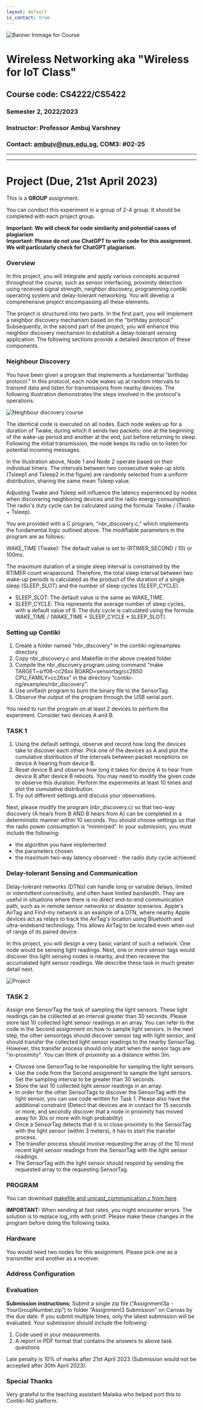 ```yaml
---
layout: default
is_contact: true
---
```


![Banner Immage for Course](cs4222_banner.png)  

# Wireless Networking aka "Wireless for IoT Class"
## Course code: CS4222/CS5422  
### Semester 2, 2022/2023
### Instructor: Professor Ambuj Varshney
### Contact: [ambujv@nus.edu.sg](mailto:ambujv@nus.edu.sg), COM3: #02-25     

----
****

# Project (Due, 21st April 2023)

This is a **GROUP** assignment.

You can conduct this experiment in a group of 2-4 group. It should be completed with each project group.

**Important: We will check for code similarity and potential cases of plagiarism**  
**Important: Please do not use ChatGPT to write code for this assignment. We will particularly check for ChatGPT plagiarism.**

### Overview

In this project, you will integrate and apply various concepts acquired throughout the course, such as sensor interfacing, proximity detection using received signal strength, neighbor discovery, programming contiki operating system and delay-tolerant networking. You will develop a comprehensive project encompassing all these elements.

The project is structured into two  parts. In the first part, you will implement a neighbor discovery mechanism based on the "birthday protocol." Subsequently, in the second part of the project, you will enhance this neighbor discovery mechanism to establish a delay-tolerant sensing application. The following sections provide a detailed description of these components.

### Neighbour Discovery

You have been given a program that implements a fundamental "birthday protocol." In this protocol, each node wakes up at random intervals to transmit data and listen for transmissions from nearby devices. The following illustration demonstrates the steps involved in the protocol's operations.

![Neighbour discovery course](nbrimg.png)  

The identical code is executed on all nodes. Each node wakes up for a duration of Twake, during which it sends two packets: one at the beginning of the wake-up period and another at the end, just before returning to sleep. Following the initial transmission, the node keeps its radio on to listen for potential incoming messages.

In the illustration above, Node 1 and Node 2 operate based on their individual timers. The intervals between two consecutive wake-up slots (Tsleep1 and Tsleep2 in the figure) are randomly selected from a uniform distribution, sharing the same mean Tsleep value.

Adjusting Twake and Tsleep will influence the latency experienced by nodes when discovering neighboring devices and the radio energy consumption. The radio's duty cycle can be calculated using the formula: Twake / (Twake + Tsleep).

You are provided with a C program, "nbr_discovery.c," which implements the fundamental logic outlined above. The modifiable parameters in the program are as follows:

WAKE_TIME (Twake): The default value is set to (RTIMER_SECOND / 10) or 100ms.

The maximum duration of a single sleep interval is constrained by the RTIMER count wraparound. Therefore, the total sleep interval between two wake-up periods is calculated as the product of the duration of a single sleep (SLEEP_SLOT) and the number of sleep cycles (SLEEP_CYCLE).

* SLEEP_SLOT: The default value is the same as WAKE_TIME.
* SLEEP_CYCLE: This represents the average number of sleep cycles, with a default value of 9.
The duty cycle is calculated using the formula: WAKE_TIME / (WAKE_TIME + SLEEP_CYCLE * SLEEP_SLOT).

### Setting up Contiki

1. Create a folder named "nbr_discovery" in the contiki-ng/examples directory
1. Copy nbr_discovery.c and Makefile in the above created folder
1. Compile the nbr_discovery program using command “make TARGET=srf06-cc26xx BOARD=sensortag/cc2650 CPU_FAMILY=cc26xx” in the directory “contiki-ng/examples/nbr_discovery”.
1. Use uniflash program to burn the binary file to the SensorTag.
1. Observe the output of the program through the USB serial port.

You need to run the program on at least 2 devices to perform the experiment. Consider two devices A and B.

### TASK 1

1. Using the default settings, observe and record how long the devices take to discover each other. Pick one of the devices as A and plot the cumulative distribution of the intervals between packet receptions on device A hearing from device B.
1. Reset device B and observe how long it takes for device A to hear from device B after device B reboots. You may need to modify the given code to observe this duration. Perform the experiments at least 10 times and plot the cumulative distribution.
1. Try out different settings and discuss your observations.


Next, please modify the program (nbr_discovery.c) so that two-way discovery (A hears from B AND B hears from A) can be completed in a deterministic manner within 10 seconds. You should choose settings so that the radio power consumption is “minimized”.
In your submission, you must include the following:

- the algorithm you have implemented
- the parameters chosen
- the maximum two-way latency observed - the radio duty cycle achieved

### Delay-tolerant Sensing and Communication

Delay-tolerant networks (DTNs) can handle long or variable delays, limited or intermittent connectivity, and often have limited bandwidth. They are useful in situations where there is no direct end-to-end communication path, such as in remote sensor networks or disaster scenarios. Apple's AirTag and Find-my network is an example of a DTN, where nearby Apple devices act as relays to track the AirTag's location using Bluetooth and ultra-wideband technology. This allows AirTag to be located even when out of range of its paired device. 

In this project, you will design a very basic variant of such a network. One node would be sensing light readings. Next, one or more sensor tags would discover this light sensing nodes is nearby, and then receieve the accumalated light sensor readings. We describe these task in much greater detail next.

![Project](project.png)  


### TASK 2

Assign one SensorTag the task of sampling the light sensors. These light readings can be collected at an interval greater than 30 seconds. Please store last 10 collected light sensor readings in an array. You can refer to the code in the Second assignment on how to sample light sensors. In the next step, the other sensortags should discover sensor tag with light sensor, and should transfer the collected light sensor readings to the nearby SensorTag. However, this transfer process should only start when the sensor tags are "in-proximity". You can think of proximity as a distance within 3m.


* Choose one SensorTag to be responsible for sampling the light sensors.
* Use the code from the Second assignment to sample the light sensors. Set the sampling interval to be greater than 30 seconds.
* Store the last 10 collected light sensor readings in an array.
* In order for the other SensorTags to discover the SensorTag with the light sensor, you can use code written for Task 1. Please also have the additional constraint (Detect that devices are in contact for 15 seconds or more, and secondly discover that a node in proximity has moved away for 30s or more with high probability)
* Once a SensorTag detects that it is in close proximity to the SensorTag with the light sensor (within 3 meters), it has to start the transfer process.
* The transfer process should involve requesting the array of the 10 most recent light sensor readings from the SensorTag with the light sensor readings.
* The SensorTag with the light sensor should respond by sending the requested array to the requesting SensorTag.





### PROGRAM

You can download [makefile and unicast_communication.c from here](https://ambuj.se/unicast.zip)

**IMPORTANT:** When sending at fast rates, you might encounter errors. The solution is to replace log_info with printf. Please make these changes in the program before doing the following tasks.



### Hardware

You would need two nodes for this assignment. Please pick one as a transmitter and another as a receiver.

### Address Configuration


### Evaluation

**Submission instructions:** Submit a single zip file (“Assignment3a - YourGroupNumber.zip”) to folder “Assignment3 Submission” on Canvas by the due date. If you submit multiple times, only the latest submission will be evaluated. Your submission should include the following:

1. Code used in your measurements.
1. A report in PDF format that contains the answers to above task questions

Late penalty is 10% of marks after 21st April 2023 (Submission would not be accepted after 30th April 2023).

### Special Thanks

Very grateful to the teaching assistant Malaika who helped port this to Contiki-NG platform.






